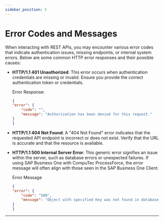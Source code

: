 ```yaml
---
sidebar_position: 5
---
```


# Error Codes and Messages

When interacting with REST APIs, you may encounter various error codes that indicate authentication issues, missing endpoints, or internal system errors. Below are some common HTTP error responses and their possible causes:

- **HTTP/1.1 401 Unauthorized**: This error occurs when authentication credentials are missing or invalid. Ensure you provide the correct authentication token or credentials.

    Error Response:

    ```json
    {
    "error": {
        "code": "",
        "message": "Authorization has been denied for this request."
    }
    }
    ```

- **HTTP/1.1 404 Not Found**: A "404 Not Found" error indicates that the requested API endpoint is incorrect or does not exist. Verify that the URL is accurate and that the resource is available.

- **HTTP/1.1 500 Internal Server Error**: This generic error signifies an issue within the server, such as database errors or unexpected failures. If using SAP Business One with CompuTec ProcessForce, the error message will often align with those seen in the SAP Business One Client.

    Error Message

    ```json
    {
    "error": {
        "code": "500",
        "message": "Object with specified Key was not found in database Key:000000000"
    }
    }
    ```

---
